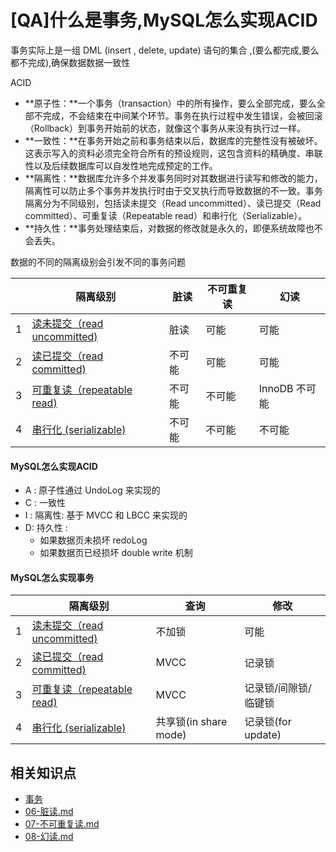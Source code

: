 # [QA]什么是事务,MySQL怎么实现ACID

事务实际上是一组 DML (insert , delete, update) 语句的集合 ,(要么都完成,要么都不完成),确保数据数据一致性

ACID

- **原子性：**一个事务（transaction）中的所有操作，要么全部完成，要么全部不完成，不会结束在中间某个环节。事务在执行过程中发生错误，会被回滚（Rollback）到事务开始前的状态，就像这个事务从来没有执行过一样。
- **一致性：**在事务开始之前和事务结束以后，数据库的完整性没有被破坏。这表示写入的资料必须完全符合所有的预设规则，这包含资料的精确度、串联性以及后续数据库可以自发性地完成预定的工作。
- **隔离性：**数据库允许多个并发事务同时对其数据进行读写和修改的能力，隔离性可以防止多个事务并发执行时由于交叉执行而导致数据的不一致。事务隔离分为不同级别，包括读未提交（Read uncommitted）、读已提交（Read committed）、可重复读（Repeatable read）和串行化（Serializable）。
- **持久性：**事务处理结束后，对数据的修改就是永久的，即便系统故障也不会丢失。

数据的不同的隔离级别会引发不同的事务问题

|      | 隔离级别                                              | 脏读   | 不可重复读 | 幻读          |
| ---- | ----------------------------------------------------- | ------ | ---------- | ------------- |
| 1    | [读未提交（read uncommitted)](01-read-uncommitted.md) | 脏读   | 可能       | 可能          |
| 2    | [读已提交（read committed)](01-read-uncommitted.md)   | 不可能 | 可能       | 可能          |
| 3    | [可重复读（repeatable read)](03-repeatable-read.md)   | 不可能 | 不可能     | InnoDB 不可能 |
| 4    | [串行化 (serializable)](04-serializable.md)           | 不可能 | 不可能     | 不可能        |

#### MySQL怎么实现ACID

- A : 原子性通过 UndoLog 来实现的
- C : 一致性
- I : 隔离性: 基于 MVCC 和 LBCC 来实现的
- D: 持久性 :
  -  如果数据页未损坏 redoLog 
  -  如果数据页已经损坏 double write 机制

#### MySQL怎么实现事务

|      | 隔离级别                                              | 查询                  | 修改                 |
| ---- | ----------------------------------------------------- | --------------------- | -------------------- |
| 1    | [读未提交（read uncommitted)](01-read-uncommitted.md) | 不加锁                | 可能                 |
| 2    | [读已提交（read committed)](01-read-uncommitted.md)   | MVCC                  | 记录锁               |
| 3    | [可重复读（repeatable read)](03-repeatable-read.md)   | MVCC                  | 记录锁/间隙锁/临键锁 |
| 4    | [串行化 (serializable)](04-serializable.md)           | 共享锁(in share mode) | 记录锁(for update)   |

## 相关知识点

-  [事务](../../08-transaction/01-database-transaction/README.md) 
-  [06-脏读.md](../../08-transaction/01-database-transaction/06-脏读.md) 
-  [07-不可重复读.md](../../08-transaction/01-database-transaction/07-不可重复读.md) 
-  [08-幻读.md](../../08-transaction/01-database-transaction/08-幻读.md) 

